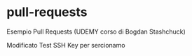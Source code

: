 # pull-requests
Esempio Pull Requests (UDEMY corso di Bogdan Stashchuck)

Modificato Test SSH Key  per sercionamo